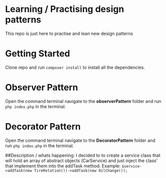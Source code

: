 # Learning / Practising design patterns
This repo is just here to practise and lean new design patterns

# Getting Started

Clone repo and run `composer install` to install all the dependencies.

# Observer Pattern
Open the command terminal navigate to the **observerPattern** folder and run `php index.php` in the terminal.

# Decorator Pattern
Open the command terminal navigate to the **DecoratorPattern** folder and run `php index.php` in the terminal.

##Description / whats happening:
I decided to to create a service class that will hold an array of abstract objects (CarService) and just inject the class' that implement them into the addTask method.
Example: ```$service->addTask(new TireRotation())->addTask(new OilChange());```